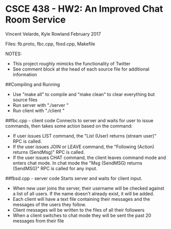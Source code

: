 # CSCE 438 - HW2: An Improved Chat Room Service
Vincent Velarde, Kyle Rowland
February 2017

Files: fb.proto, fbc.cpp, fbsd.cpp, Makefile

NOTES:
  - This project roughly mimicks the functionality of Twitter
  - See comment block at the head of each source file for additional information
  

##Compiling and Running
- Use "make all" to compile and "make clean" to clear everything but source files
- Run server with "./server <port>"
- Run client with "./client <hostname> <port> <username>"

##fbc.cpp - client code
Connects to server and waits for user to issue commands, then takes some action based on the command:
- If user issues LIST command, the "List (User) returns (stream user)" RPC is called.
- If the user issues JOIN or LEAVE command, the "Following (Action) returns (SendMsg)" RPC is called.
- If the user issues CHAT command, the client leaves command mode and enters chat mode. In chat mode the "Msg (SendMSG) returns (SendMSG)"    RPC is called for any input.

##fbsd.cpp - server code
Starts server and waits for client input.
- When new user joins the server, their username will be checked against a list of all users. If the name doesn't already exist, it will be added.
- Each client will have a text file containing their messages and the messages of the users they follow.
- Client messages will be written to the files of all their followers
- When a client switches to chat mode they will be sent the past 20 messages from their file
